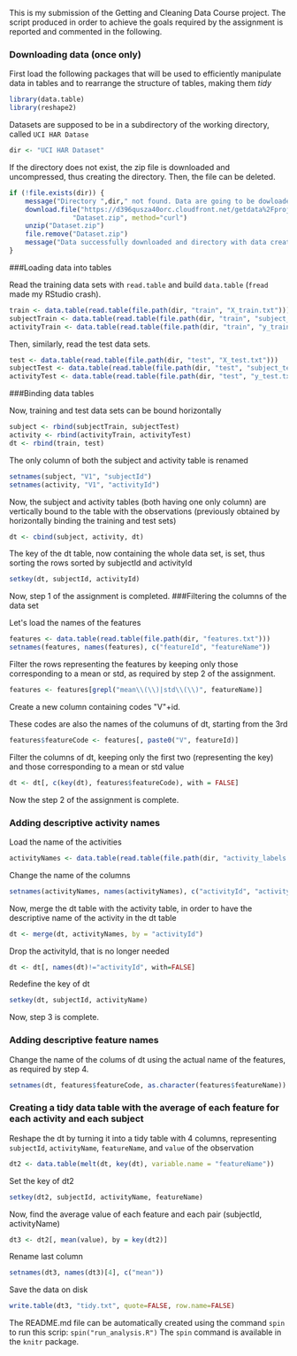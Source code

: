 This is my submission of the Getting and Cleaning Data Course project.
The script produced in order to achieve the goals required by the assignment
is reported and commented in the following.

### Downloading data (once only)

First load the following packages that will be used to efficiently manipulate 
data in tables and to rearrange the structure of tables, making them _tidy_


```r
library(data.table)
library(reshape2)
```

Datasets are supposed to be in a subdirectory of the working directory, 
called `UCI HAR Datase`


```r
dir <- "UCI HAR Dataset"
```

If the directory does not exist, the zip file is downloaded and uncompressed, 
thus creating the directory. Then, the file can be deleted.


```r
if (!file.exists(dir)) {
    message("Directory ",dir," not found. Data are going to be dowloaded...");
    download.file("https://d396qusza40orc.cloudfront.net/getdata%2Fprojectfiles%2FUCI%20HAR%20Dataset.zip",
                "Dataset.zip", method="curl")
    unzip("Dataset.zip")
    file.remove("Dataset.zip")
    message("Data successfully downloaded and directory with data created.");
}
```

###Loading data into tables

Read the training data sets with `read.table` and build `data.table` (`fread` made my RStudio crash).


```r
train <- data.table(read.table(file.path(dir, "train", "X_train.txt")))
subjectTrain <- data.table(read.table(file.path(dir, "train", "subject_train.txt")))
activityTrain <- data.table(read.table(file.path(dir, "train", "y_train.txt")))
```

Then, similarly, read the test data sets.


```r
test <- data.table(read.table(file.path(dir, "test", "X_test.txt")))
subjectTest <- data.table(read.table(file.path(dir, "test", "subject_test.txt")))
activityTest <- data.table(read.table(file.path(dir, "test", "y_test.txt")))
```

###Binding data tables

Now, training and test data sets can be bound horizontally


```r
subject <- rbind(subjectTrain, subjectTest)
activity <- rbind(activityTrain, activityTest)
dt <- rbind(train, test)
```

The only column of both the subject and activity table is renamed


```r
setnames(subject, "V1", "subjectId")
setnames(activity, "V1", "activityId")
```

Now, the subject and activity tables (both having one only column) are vertically bound 
to the table with the observations (previously obtained by horizontally binding the 
training and test sets)


```r
dt <- cbind(subject, activity, dt)
```

The key of the dt table, now containing the whole data set, is set, thus sorting the
rows sorted by subjectId and activityId


```r
setkey(dt, subjectId, activityId)
```

Now, step 1 of the assignment is completed.
###Filtering the columns of the data set

Let's load the names of the features


```r
features <- data.table(read.table(file.path(dir, "features.txt")))
setnames(features, names(features), c("featureId", "featureName"))
```

Filter the rows representing the features by keeping only those corresponding to a mean or std, 
as required by step 2 of the assignment.


```r
features <- features[grepl("mean\\(\\)|std\\(\\)", featureName)]
```

Create a new column containing codes "V"+id.

These codes are also the names of the columuns of dt, starting from the 3rd


```r
features$featureCode <- features[, paste0("V", featureId)]
```

Filter the columns of dt, keeping only the first two (representing the key)
and those corresponding to a mean or std value


```r
dt <- dt[, c(key(dt), features$featureCode), with = FALSE]
```

Now the step 2 of the assignment is complete.
### Adding descriptive activity names

Load the name of the activities


```r
activityNames <- data.table(read.table(file.path(dir, "activity_labels.txt")))
```

Change the name of the columns


```r
setnames(activityNames, names(activityNames), c("activityId", "activityName"))
```

Now, merge the dt table with the activity table, in order to 
have the descriptive name of the activity in the dt table


```r
dt <- merge(dt, activityNames, by = "activityId")
```

Drop the activityId, that is no longer needed


```r
dt <- dt[, names(dt)!="activityId", with=FALSE]
```

Redefine the key of dt


```r
setkey(dt, subjectId, activityName)
```

Now, step 3 is complete.
### Adding descriptive feature names

Change the name of the colums of dt using the actual name of the features, as required by step 4.


```r
setnames(dt, features$featureCode, as.character(features$featureName))
```

### Creating a tidy data table with the average of each feature for each activity and each subject

Reshape the dt by turning it into a tidy table with 4 columns, 
representing `subjectId`, `activityName`, `featureName`, and `value` 
of the observation


```r
dt2 <- data.table(melt(dt, key(dt), variable.name = "featureName"))
```

Set the key of dt2


```r
setkey(dt2, subjectId, activityName, featureName)
```

Now, find the average value of each feature and each pair (subjectId, activityName)


```r
dt3 <- dt2[, mean(value), by = key(dt2)]
```

Rename last column


```r
setnames(dt3, names(dt3)[4], c("mean"))
```

Save the data on disk


```r
write.table(dt3, "tidy.txt", quote=FALSE, row.name=FALSE)
```

The README.md file can be automatically created using the
command `spin` to run this scrip: `spin("run_analysis.R")`
The `spin` command is available in the `knitr` package.
